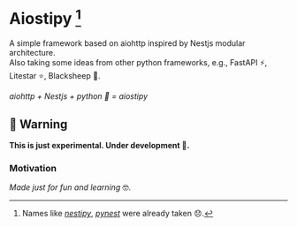 # Aiostipy [^1]

A simple framework based on aiohttp inspired by Nestjs modular architecture.\
Also taking some ideas from other python frameworks, e.g., FastAPI :zap:, Litestar :star:, Blacksheep :sheep:.

_aiohttp + Nestjs + python :snake: = aiostipy_

## :construction: Warning

**This is just experimental. Under development :hammer:.**

### Motivation

_Made just for fun and learning_ :nerd_face:.

[^1]: Names like [_nestipy_](https://nestipy.vercel.app), [_pynest_](https://pythonnest.github.io/PyNest/introduction/) were already taken 😞.
